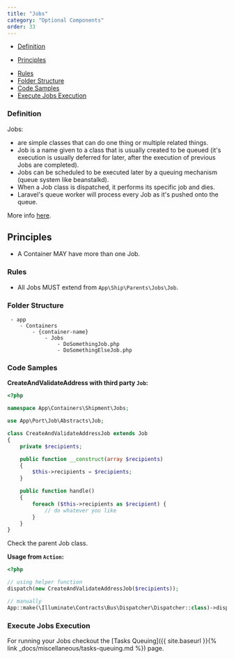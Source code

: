 ```yaml
---
title: "Jobs"
category: "Optional Components"
order: 33
---
```


* [Definition](#definition)
- [Principles](#principles)
* [Rules](#rules)
* [Folder Structure](#folder-structure)
* [Code Samples](#code-samples)
* [Execute Jobs Execution](#Execute-Jobs-Execution)

<a name="definition"></a>

### Definition

Jobs:

 * are simple classes that can do one thing or multiple related things. 
 * Job is a name given to a class that is usually created to be queued (it's execution is usually deferred for later, after the execution of previous Jobs are completed).
 * Jobs can be scheduled to be executed later by a queuing mechanism (queue system like beanstalkd).
 * When a Job class is dispatched, it performs its specific job and dies.
 * Laravel's queue worker will process every Job as it's pushed onto the queue.
 
More info [here](https://laravel.com/docs/queues).

<a name="principles"></a>

## Principles

- A Container MAY have more than one Job.

<a name="rules"></a>

### Rules

- All Jobs MUST extend from `App\Ship\Parents\Jobs\Job`.

<a name="folder-structure"></a>

### Folder Structure

```
 - app
    - Containers
        - {container-name}
            - Jobs
                - DoSomethingJob.php
                - DoSomethingElseJob.php
```

<a name="code-samples"></a>

### Code Samples

**CreateAndValidateAddress with third party `Job`:**

```php
<?php

namespace App\Containers\Shipment\Jobs;

use App\Port\Job\Abstracts\Job;

class CreateAndValidateAddressJob extends Job
{
    private $recipients;

    public function __construct(array $recipients)
    {
        $this->recipients = $recipients;
    }

    public function handle()
    {
        foreach ($this->recipients as $recipient) {
            // do whatever you like
        }
    }
}
```

Check the parent Job class.


**Usage from `Action`:**

```php
<?php

// using helper function
dispatch(new CreateAndValidateAddressJob($recipients));

// manually
App::make(\Illuminate\Contracts\Bus\Dispatcher\Dispatcher::class)->dispatch(New StatusChangedJob($object));
```


<a name="Execute-Jobs-Execution"></a>

### Execute Jobs Execution

For running your Jobs checkout the [Tasks Queuing]({{ site.baseurl }}{% link _docs/miscellaneous/tasks-queuing.md %}) page.

